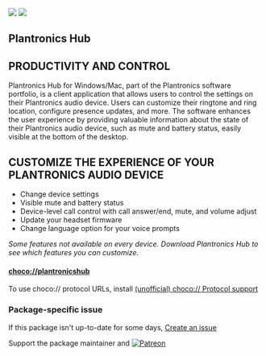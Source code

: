 [![](https://img.shields.io/chocolatey/v/plantronicshub?color=green&label=plantronicshub)](https://chocolatey.org/packages/plantronicshub) [![](https://img.shields.io/chocolatey/dt/plantronicshub)](https://chocolatey.org/packages/plantronicshub)

## Plantronics Hub

## PRODUCTIVITY AND CONTROL
Plantronics Hub for Windows/Mac, part of the Plantronics software portfolio, is a client application that allows users to control the settings on their Plantronics audio device. Users can customize their ringtone and ring location, configure presence updates, and more. The software enhances the user experience by providing valuable information about the state of their Plantronics audio device, such as mute and battery status, easily visible at the bottom of the desktop.

## CUSTOMIZE THE EXPERIENCE OF YOUR PLANTRONICS AUDIO DEVICE
- Change device settings
- Visible mute and battery status
- Device-level call control with call answer/end, mute, and volume adjust
- Update your headset firmware
- Change language option for your voice prompts

*Some features not available on every device. Download Plantronics Hub to see which features you can customize.*

#### [choco://plantronicshub](choco://plantronicshub)
To use choco:// protocol URLs, install [(unofficial) choco:// Protocol support ](https://chocolatey.org/packages/choco-protocol-support)

### Package-specific issue
If this package isn't up-to-date for some days, [Create an issue](https://github.com/tunisiano187/Chocolatey-packages/issues/new/choose)

Support the package maintainer and [![Patreon](https://cdn.jsdelivr.net/gh/tunisiano187/Chocolatey-packages@d15c4e19c709e7148588d4523ffc6dd3cd3c7e5e/icons/patreon.png)](https://www.patreon.com/tunisiano)
